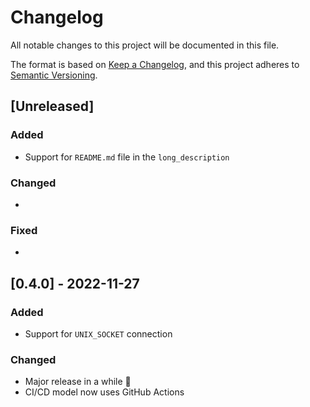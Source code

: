 # Changelog

All notable changes to this project will be documented in this file.

The format is based on [Keep a Changelog](https://keepachangelog.com/en/1.0.0/),
and this project adheres to [Semantic Versioning](https://semver.org/spec/v2.0.0.html).

## [Unreleased]

### Added

* Support for `README.md` file in the `long_description`

### Changed

*

### Fixed

*

## [0.4.0] - 2022-11-27

### Added

* Support for `UNIX_SOCKET` connection

### Changed

* Major release in a while 🎉
* CI/CD model now uses GitHub Actions
